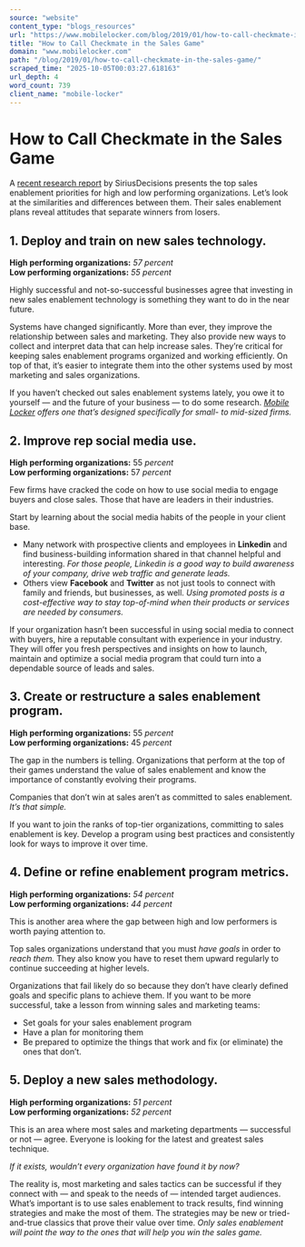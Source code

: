 ```yaml
---
source: "website"
content_type: "blogs_resources"
url: "https://www.mobilelocker.com/blog/2019/01/how-to-call-checkmate-in-the-sales-game/"
title: "How to Call Checkmate in the Sales Game"
domain: "www.mobilelocker.com"
path: "/blog/2019/01/how-to-call-checkmate-in-the-sales-game/"
scraped_time: "2025-10-05T00:03:27.618163"
url_depth: 4
word_count: 739
client_name: "mobile-locker"
---
```


# How to Call Checkmate in the Sales Game

A [recent research report](https://veeloinc.com/wp-content/uploads/2018/03/SiriusDecisions-The-State-of-Sales-Enablement-2017.pdf) by SiriusDecisions presents the top sales enablement priorities for high and low performing organizations. Let’s look at the similarities and differences between them. Their sales enablement plans reveal attitudes that separate winners from losers.

## 1. Deploy and train on new sales technology.

**High performing organizations:** _57 percent_  
**Low performing organizations:** _55 percent_  

Highly successful and not-so-successful businesses agree that investing in new sales enablement technology is something they want to do in the near future.  

Systems have changed significantly. More than ever, they improve the relationship between sales and marketing. They also provide new ways to collect and interpret data that can help increase sales. They’re critical for keeping sales enablement programs organized and working efficiently. On top of that, it’s easier to integrate them into the other systems used by most marketing and sales organizations.  

If you haven’t checked out sales enablement systems lately, you owe it to yourself — and the future of your business — to do some research. [_Mobile Locker_](https://www.mobilelocker.com) _offers one that’s designed specifically for small- to mid-sized firms._

## 2. Improve rep social media use.

**High performing organizations:** 55 _percent_  
**Low performing organizations:** 57 _percent_  

Few firms have cracked the code on how to use social media to engage buyers and close sales. Those that have are leaders in their industries.  

Start by learning about the social media habits of the people in your client base.  

* Many network with prospective clients and employees in **Linkedin** and find business-building information shared in that channel helpful and interesting. _For those people, Linkedin is a good way to build awareness of your company, drive web traffic and generate leads._
* Others view **Facebook** and **Twitter** as not just tools to connect with family and friends, but businesses, as well. _Using promoted posts is a cost-effective way to stay top-of-mind when their products or services are needed by consumers._

If your organization hasn’t been successful in using social media to connect with buyers, hire a reputable consultant with experience in your industry. They will offer you fresh perspectives and insights on how to launch, maintain and optimize a social media program that could turn into a dependable source of leads and sales.

## 3. Create or restructure a sales enablement program.

**High performing organizations:** 55 _percent_  
**Low performing organizations:** 45 _percent_  

The gap in the numbers is telling. Organizations that perform at the top of their games understand the value of sales enablement and know the importance of constantly evolving their programs.  

Companies that don’t win at sales aren’t as committed to sales enablement. _It’s that simple._  

If you want to join the ranks of top-tier organizations, committing to sales enablement is key. Develop a program using best practices and consistently look for ways to improve it over time.

## 4. Define or refine enablement program metrics.

**High performing organizations:** _54 percent_  
**Low performing organizations:** _44 percent_

This is another area where the gap between high and low performers is worth paying attention to.  

Top sales organizations understand that you must _have goals_ in order to _reach them._ They also know you have to reset them upward regularly to continue succeeding at higher levels.  

Organizations that fail likely do so because they don’t have clearly defined goals and specific plans to achieve them. If you want to be more successful, take a lesson from winning sales and marketing teams:

* Set goals for your sales enablement program  
* Have a plan for monitoring them  
* Be prepared to optimize the things that work and fix (or eliminate) the ones that don’t.

## 5. Deploy a new sales methodology.

**High performing organizations:** _51 percent_  
**Low performing organizations:** _52 percent_  

This is an area where most sales and marketing departments — successful or not — agree. Everyone is looking for the latest and greatest sales technique.  

_If it exists, wouldn’t every organization have found it by now?_  

The reality is, most marketing and sales tactics can be successful if they connect with — and speak to the needs of — intended target audiences.  
What’s important is to use sales enablement to track results, find winning strategies and make the most of them. The strategies may be new or tried-and-true classics that prove their value over time. _Only sales enablement will point the way to the ones that will help you win the sales game._